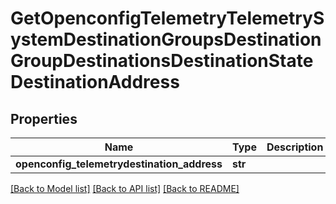 # GetOpenconfigTelemetryTelemetrySystemDestinationGroupsDestinationGroupDestinationsDestinationStateDestinationAddress

## Properties
Name | Type | Description | Notes
------------ | ------------- | ------------- | -------------
**openconfig_telemetrydestination_address** | **str** |  | [optional] 

[[Back to Model list]](../README.md#documentation-for-models) [[Back to API list]](../README.md#documentation-for-api-endpoints) [[Back to README]](../README.md)


